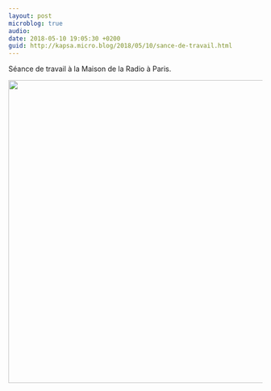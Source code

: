 ```yaml
---
layout: post
microblog: true
audio: 
date: 2018-05-10 19:05:30 +0200
guid: http://kapsa.micro.blog/2018/05/10/sance-de-travail.html
---
```

Séance de travail à la Maison de la Radio à Paris.

<img src="http://www.jeankapsa.com/uploads/2018/c7bfe5195c.jpg" width="600" height="600" />
